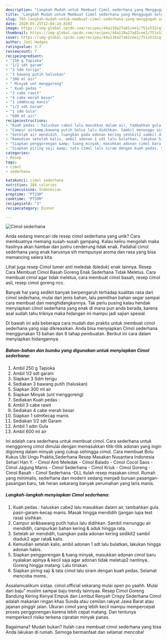 ```yaml
---
description: "Langkah Mudah untuk Membuat Cimol sederhana yang Menggugah Selera"
title: "Langkah Mudah untuk Membuat Cimol sederhana yang Menggugah Selera"
slug: 765-langkah-mudah-untuk-membuat-cimol-sederhana-yang-menggugah-selera
date: 2020-05-25T12:04:24.810Z
image: https://img-global.cpcdn.com/recipes/44a110a27a81cee1/751x532cq70/cimol-sederhana-foto-resep-utama.jpg
thumbnail: https://img-global.cpcdn.com/recipes/44a110a27a81cee1/751x532cq70/cimol-sederhana-foto-resep-utama.jpg
cover: https://img-global.cpcdn.com/recipes/44a110a27a81cee1/751x532cq70/cimol-sederhana-foto-resep-utama.jpg
author: Joel Hodges
ratingvalue: 3.7
reviewcount: 7
recipeingredient:
- "250 g Tapioka"
- "1/2 sdt garam"
- "3 Sdm terigu"
- "3 bawang putih haluskan"
- "300 ml air"
- " Minyak unt menggoreng"
- " Kuah pedas "
- "3 cabe rawit"
- "4 cabe merah besar"
- "1 sdmKecap manis"
- "1/2 sdt Garam"
- "1 sdm Gula"
- "600 ml air"
recipeinstructions:
- "Kuah pedas : haluskan cabe2 lalu masukkan dalam air, tambahkan gula pasir-garam-kecap manis. Masak hingga mendidih (jangan lupa test rasa) sisihkan."
- "Campur air&amp;bawang putih halus lalu didihkan. Sambil menunggu air mendidih, campurkan bahan kering &amp; aduk hingga rata."
- "Setelah air mendidih, tuangkan pada adonan kering sedikit2 sambil diaduk2 agar rata&amp; kalis."
- "Kemudian setelah kalis, ambil adonan 1 sdt lalu bulatkan, lakukan hingga adonan habis."
- "Siapkan penggorengan &amp; tuang minyak, masukkan adonan cimol baru nyalakan apinya &amp; kecil saja agar adonan tidak meletup2 nantinya.. Goreng hingga matang. Lalu tiriskan."
- "Siapkan piring saji &amp; tata cimol lalu siram dengan kuah pedas. Selamat mencoba moms.."
categories:
- Resep
tags:
- cimol
- sederhana

katakunci: cimol sederhana 
nutrition: 284 calories
recipecuisine: Indonesian
preptime: "PT25M"
cooktime: "PT59M"
recipeyield: "3"
recipecategory: Dinner

---
```



![Cimol sederhana](https://img-global.cpcdn.com/recipes/44a110a27a81cee1/751x532cq70/cimol-sederhana-foto-resep-utama.jpg)

Anda sedang mencari ide resep cimol sederhana yang unik? Cara membuatnya memang susah-susah gampang. Kalau keliru mengolah maka hasilnya akan hambar dan justru cenderung tidak enak. Padahal cimol sederhana yang enak harusnya sih mempunyai aroma dan rasa yang bisa memancing selera kita.

Lihat juga resep Cimol lumer anti meledak (bleduk) enak lainnya. Resep Cara Membuat Cimol Basah Goreng Enak Sederhana Tidak Meletus. Cara membuat cimol agar tidak meletus, cara membuat cimol basah, resep cimol asli, resep cimol goreng ncc.

Banyak hal yang sedikit banyak berpengaruh terhadap kualitas rasa dari cimol sederhana, mulai dari jenis bahan, lalu pemilihan bahan segar sampai cara membuat dan menghidangkannya. Tak perlu pusing kalau hendak menyiapkan cimol sederhana yang enak di mana pun anda berada, karena asal sudah tahu triknya maka hidangan ini mampu jadi sajian spesial.


Di bawah ini ada beberapa cara mudah dan praktis untuk membuat cimol sederhana yang siap dikreasikan. Anda bisa menyiapkan Cimol sederhana menggunakan 13 bahan dan 6 tahap pembuatan. Berikut ini cara dalam menyiapkan hidangannya.

<!--inarticleads1-->

##### Bahan-bahan dan bumbu yang digunakan untuk menyiapkan Cimol sederhana:

1. Ambil 250 g Tapioka
1. Ambil 1/2 sdt garam
1. Siapkan 3 Sdm terigu
1. Sediakan 3 bawang putih (haluskan)
1. Siapkan 300 ml air
1. Siapkan  Minyak (unt menggoreng)
1. Sediakan  Kuah pedas :
1. Ambil 3 cabe rawit
1. Sediakan 4 cabe merah besar
1. Siapkan 1 sdmKecap manis
1. Sediakan 1/2 sdt Garam
1. Ambil 1 sdm Gula
1. Ambil 600 ml air


Ini adalah cara sederhana untuk membuat cimol. Cara sederhana untuk menggoreng cimol dimulai dengan memasukkan titik-titik adonan yang ingin digoreng dalam minyak yang cukup sehingga cimol. Cara membuat Bolu Kukus Ubi Ungu Praktis,Sederhana Resep Masakan Nusantara Indonesia Sehari Hari Y. - Cimol Anti Meledak - Cimol Balado - Cimol Cocol Saos - Cimol Jagung Manis - Cimol Sederhana - Cimol Kriuk - Cimol Goreng - Cimol Basah - Cimol Sederhana -DLL itulah resep masakan cimol. Rumah yang minimalis, sederhana dan modern sedang menjadi buruan pasangan-pasangan baru, tak heran sekarang banyak perumahan yang laris manis. 

<!--inarticleads2-->

##### Langkah-langkah menyiapkan Cimol sederhana:

1. Kuah pedas : haluskan cabe2 lalu masukkan dalam air, tambahkan gula pasir-garam-kecap manis. Masak hingga mendidih (jangan lupa test rasa) sisihkan.
1. Campur air&amp;bawang putih halus lalu didihkan. Sambil menunggu air mendidih, campurkan bahan kering &amp; aduk hingga rata.
1. Setelah air mendidih, tuangkan pada adonan kering sedikit2 sambil diaduk2 agar rata&amp; kalis.
1. Kemudian setelah kalis, ambil adonan 1 sdt lalu bulatkan, lakukan hingga adonan habis.
1. Siapkan penggorengan &amp; tuang minyak, masukkan adonan cimol baru nyalakan apinya &amp; kecil saja agar adonan tidak meletup2 nantinya.. Goreng hingga matang. Lalu tiriskan.
1. Siapkan piring saji &amp; tata cimol lalu siram dengan kuah pedas. Selamat mencoba moms..


Assalamualikum sistaa. cimol.official sekarang mulai open po yaahh. Mulai dari baju&#34; muslim sampai baju trendy lainnyaa. Resep Cimol Goreng Bandung Kering Kenyal Empuk dan Lembut Renyah Crispy Sederhana Cimol adalah makanan ringan khas Sunda atau cemilan rakyat Jawa Barat atau jajanan pinggir jalan. Ukuran cimol yang lebih kecil mampu mempercepat proses penggorengan karena lebih cepat matang. Dan tentunya memperkecil risiko terkena cipratan minyak panas. 

Bagaimana? Mudah bukan? Itulah cara membuat cimol sederhana yang bisa Anda lakukan di rumah. Semoga bermanfaat dan selamat mencoba!
